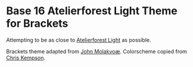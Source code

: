 Base 16 Atelierforest Light Theme for Brackets
============================

Attempting to be as close to [Atelierforest Light](http://chriskempson.github.io/base16/#atelierforest) as possible.

Brackets theme adapted from [John Molakvoæ](https://github.com/skjnldsv/default-dark).
Colorscheme copied from [Chris Kempson](http://chriskempson.com).
